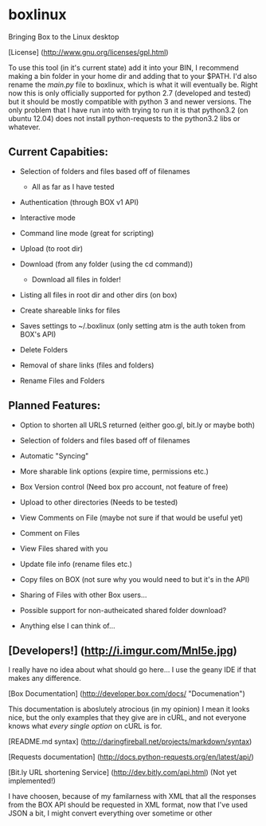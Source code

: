 boxlinux
========

Bringing Box to the Linux desktop

[License] (http://www.gnu.org/licenses/gpl.html)

To use this tool (in it's current state) add it into your BIN, I recommend making a bin folder in your home dir and adding that to your $PATH. I'd also rename the *main.py* file to boxlinux, which is what it will eventually be.
Right now this is only officially supported for python 2.7 (developed and tested) but it should be mostly compatible with python 3 and newer versions.
The only problem that I have run into with trying to run it is that python3.2 (on ubuntu 12.04) does not install python-requests to the python3.2 libs or whatever.

## Current Capabities:

* Selection of folders and files based off of filenames 

	* All as far as I have tested

* Authentication (through BOX v1 API)

* Interactive mode
	
* Command line mode (great for scripting)
	
* Upload (to root dir)
	
* Download (from any folder (using the cd command))
	
	* Download all files in folder!
	
* Listing all files in root dir and other dirs (on box)
	
* Create shareable links for files
	
* Saves settings to ~/.boxlinux (only setting atm is the auth token from BOX's API)

* Delete Folders

* Removal of share links (files and folders)

* Rename Files and Folders
	
## Planned Features:

* Option to shorten all URLS returned (either goo.gl, bit.ly or maybe both)

* Selection of folders and files based off of filenames 

* Automatic "Syncing"
	
* More sharable link options (expire time, permissions etc.)
	
* Box Version control (Need box pro account, not feature of free)
	
* Upload to other directories (Needs to be tested)
	
* View Comments on File (maybe not sure if that would be useful yet)

* Comment on Files

* View Files shared with you

* Update file info (rename files etc.)
	
* Copy files on BOX (not sure why you would need to but it's in the API)

* Sharing of Files with other Box users...
	
* Possible support for non-autheicated shared folder download?
	
* Anything else I can think of...





[Developers!] (http://i.imgur.com/Mnl5e.jpg)
----------

I really have no idea about what should go here... I use the geany IDE if that makes any difference. 

[Box Documentation] (http://developer.box.com/docs/ "Documenation")

This documentation is aboslutely atrocious (in my opinion) I mean it looks nice, but the only examples that they give are in cURL, and not everyone knows what *every single option* on cURL is for.

[README.md syntax] (http://daringfireball.net/projects/markdown/syntax)

[Requests documentation] (http://docs.python-requests.org/en/latest/api/)

[Bit.ly URL shortening Service] (http://dev.bitly.com/api.html) (Not yet implemented!)

I have choosen, because of my familarness with XML that all the responses from the BOX API should be requested in XML format, now that I've used JSON a bit, I might convert everything over sometime or other